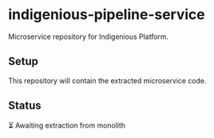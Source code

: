 # indigenious-pipeline-service

Microservice repository for Indigenious Platform.

## Setup

This repository will contain the extracted microservice code.

## Status

⏳ Awaiting extraction from monolith
